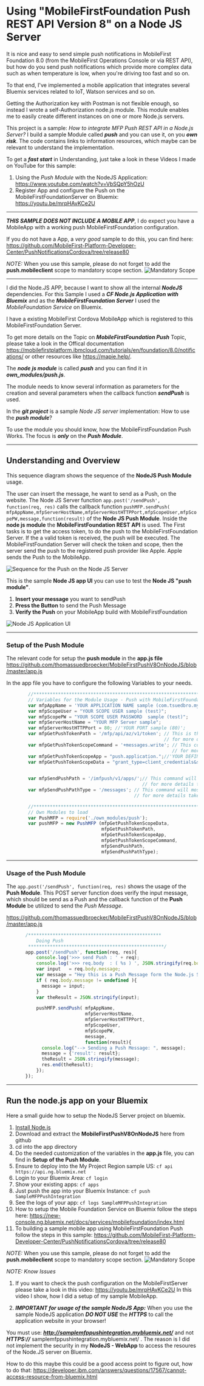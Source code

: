 # Using "MobileFirstFoundation Push REST API Version 8" on a Node JS Server

It is nice and easy to send simple push notifications in MobileFirst Foundation 8.0 (from the MobileFirst Operations Console or via REST API), but how do you send push notifications which provide more complex data such as when temperature is low, when you're driving too fast and so on.

To that end, I've implemented a mobile application that integrates several Bluemix services related to IoT, Watson services and so on.

Getting the Authorization key with Postman is not flexible enough, so instead I wrote a self-Authorization node.js module. This module enables me to easily create different instances on one or more Node.js servers.


This project is a sample: _How to integrate MFP Push REST API in a Node.js Server?_
I build a sample Module called ***push*** and you can use it, on you ***own risk***.
The code contains links to information resources, which maybe can be relevant to understand
the implementation.

To get a ***fast start*** in Understanding, just take a look in these Videos I made on YouTube for this sample:

1. Using the _Push Module_ with the NodeJS Application: https://www.youtube.com/watch?v=VbSQpY5hOzU
2. Register App and configure the Push on the MobileFirstFoundationServer on Bluemix: https://youtu.be/mrpHAvKCe2U

---
***THIS SAMPLE DOES NOT INCLUDE A MOBILE APP***, I do expect you have a MobileApp with a working push MobileFirstFoundation configuration.

If you do not have a App, a _very good_ sample to do this, you can find here:
https://github.com/MobileFirst-Platform-Developer-Center/PushNotificationsCordova/tree/release80

_NOTE:_ When you use this sample, please do not forget to add the **push.mobileclient** scope to mandatory scope section.
![Mandatory Scope](https://github.com/thomassuedbroecker/MobileFirstPushV8OnNodeJS/blob/master/Documentation/scope_mobilepush.png)

---
I did the Node.JS APP, because I want to show all the internal ***NodeJS*** dependencies.
For this Sample I used a ***CF Node.js Application with Bluemix*** and as the
***MobileFirstFoundation Server*** I used the _MobileFoundation Service_ on Bluemix.

I have a existing MobileFirst Cordova MobileApp which is registered to this MobileFirstFoundation Server.

To get more details on the Topic on ***MobileFirstFoundation Push*** Topic, please take a
look in the Offical documentation https://mobilefirstplatform.ibmcloud.com/tutorials/en/foundation/8.0/notifications/ or other resources like https://mapie.help/.

The ***node js module*** is called ***push*** and you can find it in ***own_modules/push.js***.

The module needs to know several information as parameters for the creation and several parameters
when the callback function ***sendPush*** is used.

In the ***git project*** is a sample _Node JS server_ implementation:
How to use the  ***push module***?

To use the module you should know, how the MobileFirstFoundation Push Works.
The focus is ***only*** on the ***Push Module***.

---
## Understanding and Overview

This sequence diagram shows the sequence of the **NodeJS Push Module** usage.

The user can insert the message, he want to send as a Push, on the website.
The Node JS Server function `app.post('/sendPush', function(req, res)` calls
the callback function `pushMFP.sendPush( mfpAppName,mfpServerHostName,mfpServerHostHTTPPort,mfpScopeUser,mfpScopePW,message,function(result)` of the **Node JS Push Module**.
Inside the **node js module** the **MobileFirstFoundation REST API** is used.
The First tasks is to get the access token, to do the push to the MobileFirstFoundation Server.
If the a valid token is received, the push will be executed.
The MobileFirstFoundation Server will check the token and scope, then the server send the push to the
registered push provider like Apple.
Apple sends the Push to the MobileApp.

![Sequence for the Push on the Node JS Server](https://github.com/thomassuedbroecker/MobileFirstPushV8OnNodeJS/blob/master/Documentation/pushModuleSequence-2016-09-26_17-05-54.jpg)

This is the sample **Node JS app UI** you can use to test the **Node JS "push module"**.

1. **Insert your message** you want to sendPush
2. **Press the Button** to send the Push Message
3. **Verify the Push** on your MobileApp build with MobileFirstFoundation

![Node JS Application UI](https://github.com/thomassuedbroecker/MobileFirstPushV8OnNodeJS/blob/master/Documentation/UI-NodeJSApp-2016-09-26_17-05-54.jpg)

---
### Setup of the Push Module
The relevant code for setup the **push module** in the **app.js file**
https://github.com/thomassuedbroecker/MobileFirstPushV8OnNodeJS/blob/master/app.js

In the app file you have to configure the following Variables to your needs.
```javascript
        //******************************************************************************
        // Variables for the Module Usage - Push with MobileFirstFoundation service
        var mfpAppName = 'YOUR APPLICATION NAME sample (com.tsuedbro.mytravelblog)';
        var mfpScopeUser = "YOUR SCOPE USER sample (test)";
        var mfpScopePW = "YOUR SCOPE USER PASSWORD  sample (test)";
        var mfpServerHostName = "YOUR MFP Server sample";
        var mfpServerHostHTTPPort = 80; //'YOUR PORT sample (80)';
        var mfpGetPushTokenPath = '/mfp/api/az/v1/token'; // This is the Tokenpath which will not be changed,
                                                          // for more details take a look in the offical documentation
        var mfpGetPushTokenScopeCommand = '+messages.write'; // This command will mostlikly not be changed,
                                                             // for more details take a look in the offical documentation
        var mfpGetPushTokenScopeApp = "push.application.";//'YOUR DEFINITION FOR THE SCOPE sample (push.application.)';
        var mfpGetPushTokenScopeData = "grant_type=client_credentials&scope="; // This command will mostlikly not be changed,
                                                                               // for more details take a look in the offical documentation

        var mfpSendPushPath = '/imfpush/v1/apps/';// This command will mostlikly not be changed,
                                                  // for more details take a look in the offical documentation
        var mfpSendPushPathType = '/messages'; // This command will mostlikly not be changed,
                                               // for more details take a look in the offical documentation

        //******************************************************************************
        // Own Modules to load
        var PushMFP = require('./own_modules/push');
        var pushMFP = new PushMFP (mfpGetPushTokenScopeData,
                                   mfpGetPushTokenPath,
                                   mfpGetPushTokenScopeApp,
                                   mfpGetPushTokenScopeCommand,
                                   mfpSendPushPath,
                                   mfpSendPushPathType);
```

---
### Usage of the Push Module

The `app.post('/sendPush', function(req, res)` shows the usage of the **Push Module**.
This POST server function does verify the input message, which should be send as a Push and the
callback function of the **Push Module** be utilized to send the _Push Message_.

https://github.com/thomassuedbroecker/MobileFirstPushV8OnNodeJS/blob/master/app.js

```javascript
       /*************************************************
           Doing Push
        **************************************************/
       app.post('/sendPush', function(req, res){
           console.log('>>> send Push : ' + req);
           console.log('>>> req.body  : ( %s ) ', JSON.stringify(req.body));
           var input   = req.body.message;
           var message = "Hey this is a Push Message form the Node.js Server";
           if ( req.body.message != undefined ){
             message = input;
           }
           var theResult = JSON.stringify(input);

           pushMFP.sendPush( mfpAppName,
                             mfpServerHostName,
                             mfpServerHostHTTPPort,
                             mfpScopeUser,
                             mfpScopePW,
                             message,
                             function(result){
             console.log("--> Sending a Push Message: ", message);
             message = {'result': result};
             theResult = JSON.stringify(message);
             res.end(theResult);
           });
       });
```
---
## Run the node.js app on your Bluemix

Here a small guide how to setup the NodeJS Server project on bluemix.

1. [Install Node.js][]
2. Download and extract the **MobileFirstPushV8OnNodeJS** here from github
3. cd into the app directory
4. Do the needed customization of the variables in the **app.js** file, you can find in **Setup of the Push Module**.
5. Ensure to deploy into the My Project Region sample US: `cf api https://api.ng.bluemix.net`
6. Login to your Bluemix Area: `cf login`
7. Show your existing apps: `cf apps`
8. Just push the app into your Bluemix Instance: `cf push SampleMFPPushIntegration`
9. See the logs of your app: `cf logs SampleMFPPushIntegration`
10. How to setup the Mobile Foundation Service on Bluemix follow the steps here: https://new-console.ng.bluemix.net/docs/services/mobilefoundation/index.html
11. To building a sample mobile app using MobileFirstFoundation Push follow the steps in this sample: https://github.com/MobileFirst-Platform-Developer-Center/PushNotificationsCordova/tree/release80

_NOTE:_ When you use this sample, please do not forget to add the **push.mobileclient** scope to mandatory scope section.
![Mandatory Scope](https://github.com/thomassuedbroecker/MobileFirstPushV8OnNodeJS/blob/master/Documentation/scope_mobilepush.png)

_NOTE: Know Issues_

1. If you want to check the push configuration on the MobileFirstServer please take a look in this video:
https://youtu.be/mrpHAvKCe2U In this video I show, how I did a setup of my sample MobileApp.

2. ***IMPORTANT for usage of the sample NodeJS App:*** When you use the sample NodeJS application ***DO NOT USE*** the ***HTTPS*** to call the application website in your browser!

You must use: ***http://samplemfppushintegration.mybluemix.net/*** and not ***HTTPS://*** samplemfppushintegration.mybluemix.net/ .
The reason is I did not implement the security in my **NodeJS - WebApp** to access the resoures of the Node.JS server on Bluemix.

How to do this maybe this could be a good access point to figure out, how to do that: https://developer.ibm.com/answers/questions/17567/cannot-access-resource-from-bluemix.html



[Install Node.js]: https://nodejs.org/en/download/
